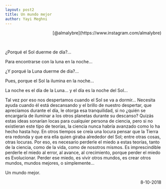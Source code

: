 ```yaml
---
layout: post2
title: Un mundo mejor  
author: Yayi Meghni
---
```

<div>
 <p style="text-align:right;"> [@almalybre](https://www.instagram.com/almalybre) </p>
</div>

<br>


¿Porqué el Sol duerme de día?...

Para encontrarse con la luna en la noche...

¿Y porqué la Luna duerme de día?...

Pues, porque el Sol la ilumina en la noche...

La noche es el día de la Luna... y el día es la noche del Sol...

Tal vez por eso nos despertamos cuando el Sol se va a dormir... Necesita ayuda cuando él está descansando y el brillo de nuestro despertar, que apreciamos durante el día, le otorga esa tranquilidad, si no ¿quién se encargaría de iluminar a los otros planetas durante su descanso? Quizás estas ideas sonarían locas para cualquier persona de ciencia, pero si no existieran este
tipo de teorías, la ciencia nunca habría avanzado como lo ha hecho hasta hoy. En otros
tiempos se creía una locura pensar que la Tierra era redonda y que era ella quien giraba alrededor del Sol; entre otras cosas, otras locuras. Por eso, es necesario perderle el miedo a estas teorías, tanto de la ciencia, como de la vida, como de nosotros mismos. Es imprescindible perderle el miedo al error, al avance, al crecimiento, porque perder el miedo es
Evolucionar. Perder ese miedo, es vivir otros mundos, es crear otros mundos, mundos
mejores, o simplemente...

Un mundo mejor.

<div>
 <p style="text-align:right;"> 8-10-2018 </p>
</div>

<br>
